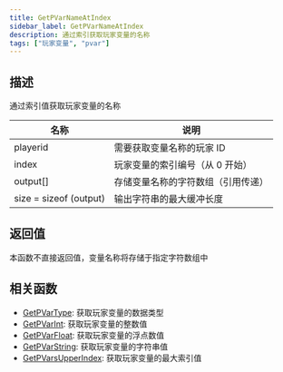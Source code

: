 ```yaml
---
title: GetPVarNameAtIndex
sidebar_label: GetPVarNameAtIndex
description: 通过索引获取玩家变量的名称
tags: ["玩家变量", "pvar"]
---
```


## 描述

通过索引值获取玩家变量的名称

| 名称                   | 说明                               |
| ---------------------- | ---------------------------------- |
| playerid               | 需要获取变量名称的玩家 ID          |
| index                  | 玩家变量的索引编号（从 0 开始）    |
| output[]               | 存储变量名称的字符数组（引用传递） |
| size = sizeof (output) | 输出字符串的最大缓冲长度           |

## 返回值

本函数不直接返回值，变量名称将存储于指定字符数组中

## 相关函数

- [GetPVarType](GetPVarType): 获取玩家变量的数据类型
- [GetPVarInt](GetPVarInt): 获取玩家变量的整数值
- [GetPVarFloat](GetPVarFloat): 获取玩家变量的浮点数值
- [GetPVarString](GetPVarString): 获取玩家变量的字符串值
- [GetPVarsUpperIndex](GetPVarsUpperIndex): 获取玩家变量的最大索引值
